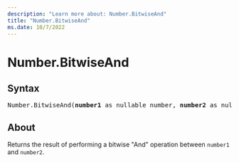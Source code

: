 ```yaml
---
description: "Learn more about: Number.BitwiseAnd"
title: "Number.BitwiseAnd"
ms.date: 10/7/2022
---
```

# Number.BitwiseAnd

## Syntax

<pre>
Number.BitwiseAnd(<b>number1</b> as nullable number, <b>number2</b> as nullable number) as nullable number
</pre>

## About

Returns the result of performing a bitwise "And" operation between `number1` and `number2`.
